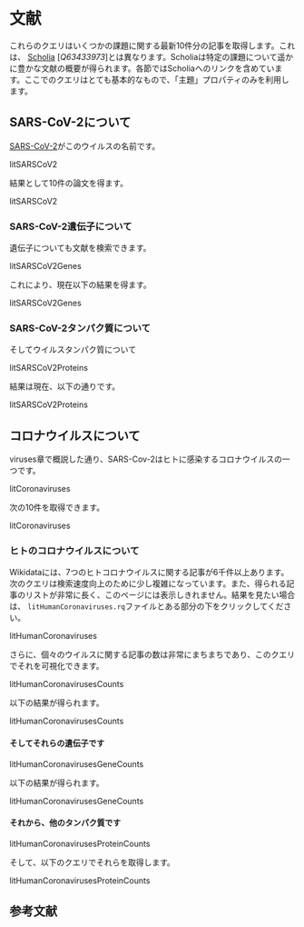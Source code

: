 # 文献

これらのクエリはいくつかの課題に関する最新10件分の<topic>記事</topic>を取得します。これは、 [Scholia](https://scholia.toolforge.org/) [<cite>Q63433973</cite>]とは異なります。Scholiaは特定の課題について遥かに豊かな<topic>文献</topic>の概要が得られます。各節ではScholiaへのリンクを含めています。ここでのクエリはとても基本的なもので、「主題」プロパティのみを利用します。

## SARS-CoV-2について

[SARS-CoV-2](https://scholia.toolforge.org/topic/Q82069695)がこのウイルスの名前です。

<sparql>litSARSCoV2</sparql>

結果として10件の論文を得ます。

<out limit="10">litSARSCoV2</out>

### SARS-CoV-2遺伝子について

遺伝子についても文献を検索できます。

<sparql>litSARSCoV2Genes</sparql>

これにより、現在以下の結果を得ます。

<out limit="10">litSARSCoV2Genes</out>

### SARS-CoV-2タンパク質について

そしてウイルスタンパク質について

<sparql>litSARSCoV2Proteins</sparql>

結果は現在、以下の通りです。

<out limit="10">litSARSCoV2Proteins</out>

## コロナウイルスについて

<xref>viruses</xref>章で概説した通り、SARS-Cov-2はヒトに感染するコロナウイルスの一つです。

<sparql>litCoronaviruses</sparql>

次の10件を取得できます。

<out limit="10">litCoronaviruses</out>

### ヒトのコロナウイルスについて

Wikidataには、7つのヒトコロナウイルスに関する記事が6千件以上あります。次のクエリは検索速度向上のために少し複雑になっています。また、得られる記事のリストが非常に長く、このページには表示しきれません。結果を見たい場合は、 `litHumanCoronaviruses.rq`ファイルとある部分の下をクリックしてください。

<sparql>litHumanCoronaviruses</sparql>

さらに、個々のウイルスに関する記事の数は非常にまちまちであり、このクエリでそれを可視化できます。

<sparql>litHumanCoronavirusesCounts</sparql>

以下の結果が得られます。

<out>litHumanCoronavirusesCounts</out>

#### そしてそれらの遺伝子です

<sparql>litHumanCoronavirusesGeneCounts</sparql>

以下の結果が得られます。

<out>litHumanCoronavirusesGeneCounts</out>

#### それから、他のタンパク質です

<sparql>litHumanCoronavirusesProteinCounts</sparql>

そして、以下のクエリでそれらを取得します。

<out>litHumanCoronavirusesProteinCounts</out>

## 参考文献

<references/>
